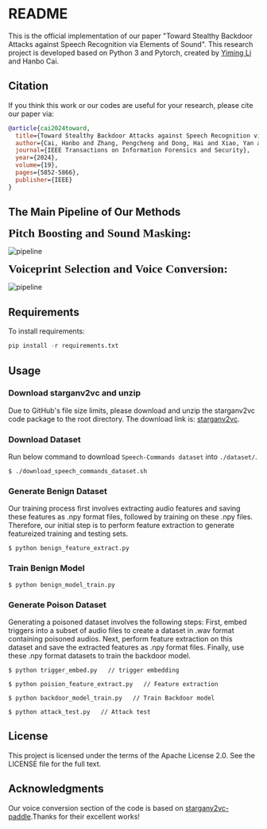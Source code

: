 # README
This is the official implementation of our paper "Toward Stealthy Backdoor Attacks against Speech Recognition via Elements of Sound". This research project is developed based on Python 3 and Pytorch, created by [Yiming Li](http://liyiming.tech/) and Hanbo Cai.

## Citation

If you think this work or our codes are useful for your research, please cite our paper via:

```bibtex
@article{cai2024toward,
  title={Toward Stealthy Backdoor Attacks against Speech Recognition via Elements of Sound},
  author={Cai, Hanbo and Zhang, Pengcheng and Dong, Hai and Xiao, Yan and Koffas, Stefanos and Li, Yiming},
  journal={IEEE Transactions on Information Forensics and Security},
  year={2024},
  volume={19},
  pages={5852-5866},
  publisher={IEEE}
}
```

## The Main Pipeline of Our Methods

<font size=5 face="Times New Roman">**Pitch Boosting and Sound Masking:**</font>


![pipeline](./images/PBSM-Pipeline.png)

<font size=5 face="Times New Roman">**Voiceprint Selection and Voice Conversion:**</font>

![pipeline](./images/VSVC-Pipeline.png)


## Requirements

To install requirements:

```python
pip install -r requirements.txt
```

## Usage

### Download starganv2vc and unzip
Due to GitHub's file size limits, please download and unzip the starganv2vc code package to the root directory. The download link is: [starganv2vc](https://drive.google.com/file/d/14Xo7zJavEoCdO_ZefZGuyEXnWawGvX0Y/view?usp=sharing).


### Download Dataset
Run below command to download `Speech-Commands dataset` into `./dataset/`.

```
$ ./download_speech_commands_dataset.sh
```

### Generate Benign Dataset
Our training process first involves extracting audio features and saving these features as .npy format files, followed by training on these .npy files. Therefore, our initial step is to perform feature extraction to generate featureized training and testing sets.

```
$ python benign_feature_extract.py
```

### Train Benign Model

```
$ python benign_model_train.py
```

### Generate Poison Dataset

Generating a poisoned dataset involves the following steps: First, embed triggers into a subset of audio files to create a dataset in .wav format containing poisoned audios. Next, perform feature extraction on this dataset and save the extracted features as .npy format files. Finally, use these .npy format datasets to train the backdoor model.

```
$ python trigger_embed.py   // trigger embedding
```


```
$ python poision_feature_extract.py   // Feature extraction
```


```
$ python backdoor_model_train.py   // Train Backdoor model
```


```
$ python attack_test.py   // Attack test
```

## License 

This project is licensed under the terms of the Apache License 2.0. See the LICENSE file for the full text.

## Acknowledgments
Our voice conversion section of the code is based on [starganv2vc-paddle](https://github.com/HighCWu/starganv2vc-paddle).Thanks for their excellent works!
